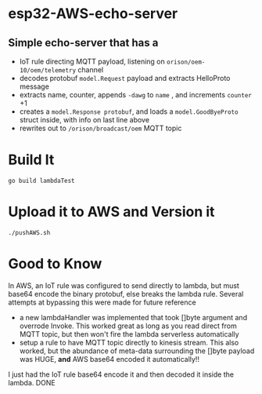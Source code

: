 # esp32-AWS-echo-server

## Simple echo-server that has a 
* IoT rule directing MQTT payload, listening on `orison/oem-10/oem/telemetry` channel
* decodes protobuf `model.Request` payload and extracts HelloProto message
* extracts name, counter, appends `-dawg` to `name` , and increments `counter` +1
* creates a `model.Response protobuf`, and loads a `model.GoodByeProto` struct inside, with info on last line above 
* rewrites out to `/orison/broadcast/oem` MQTT topic

# Build It
```
go build lambdaTest
```

# Upload it to AWS and Version it
```
./pushAWS.sh
```

# Good to Know

In AWS, an IoT rule was configured to send directly to lambda, but must base64 encode the binary protobuf, else breaks the lambda rule. 
Several attempts at bypassing this were made for future reference

* a new lambdaHandler was implemented that took []byte argument and overrode Invoke. 
  This worked great as long as you read direct from MQTT topic, but then won't fire the lambda serverless automatically
* setup a rule to have MQTT topic directly to kinesis stream. 
  This also worked, but the abundance of meta-data surrounding the []byte payload was HUGE, **and** AWS base64 encoded it automatically!!

I just had the IoT rule base64 encode it and then decoded it inside the lambda. DONE